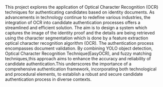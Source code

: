 This project explores the application of Optical Character Recognition (OCR) techniques for authenticating candidates based on identity documents. As advancements in technology continue to redefine various industries, the integration of OCR into candidate authentication processes offers a streamlined and efficient solution. The aim is to design a system which captures the image of the identity proof and the details are being retrieved using the character segmentation which is done by a feature extraction optical character recognition algorithm (OCR). The authentication process encompasses document validation. 
      By combining YOLO object detection, Optical Character Recognition Technique(EasyOCR), and fuzzy matching techniques,this approach aims to enhance the accuracy and reliability of candidate authentication.This underscores the importance of a comprehensive authentication framework, incorporating both technological and procedural elements, to establish a robust and secure candidate authentication process in diverse contexts.
